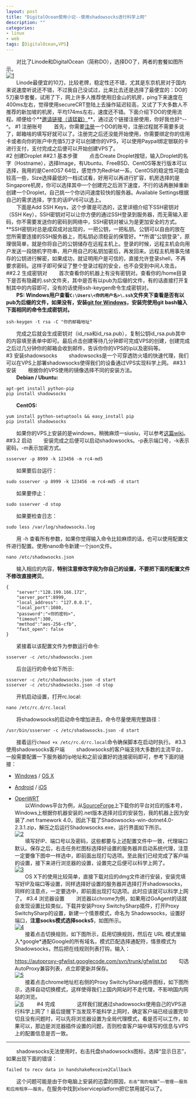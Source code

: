 ```yaml
---
layout: post
title: "DigitalOcean使用小记--使用shadowsocks进行科学上网"
description: ""
categories: 
- linux
- web
tags: [DigitalOcean,VPS]
---
```


　　对比了Linode和DigitalOcean（简称DO），选择DO了，两者的套餐如图所示。  
[![1](http://7fv9jl.com1.z0.glb.clouddn.com/2015-03-15-digitalocean-1.png-BlogPic)](http://7fv9jl.com1.z0.glb.clouddn.com/2015-03-15-digitalocean-1.png)   
　　Linode最便宜的10刀，比较老牌，稳定性还不错，尤其是东京机房对于国内来说速度听说还不错，不过我自己没试过，比来比去还是选择了最便宜的：DO的5刀豪华套餐，试用了下，网上许多人推荐使用旧金山的机房，ping下来速度在400ms左右，觉得使用secureCRT登陆上去操作延迟较高，又试了下大多数人不推荐的新加坡的机房，平均174ms左右，速度还不错。下面介绍下DO的使用流程。顺便给个**[邀请链接（请猛戳）](https://www.digitalocean.com/?refcode=12e726830dc4)**，通过这个链接注册使用，你好我也好^--^。
#1 注册账号
　　首先，你需要[注册](https://www.digitalocean.com/?refcode=12e726830dc4)一个DO的账号，注册过程就不需要多说了，邮箱啥的填写好就可以了。注册完之后还没能开始使用，你需要绑定你的信用卡或者向你的账户中充值5刀才可以创建你的VPS，可以使用Paypal绑定银联的卡进行支付，支付完成之后便可以开始创建VPS了。  
#2 创建Droplet
##2.1 基本步骤
　　点击Create Droplet按钮，输入Droplet的名字（Hostname），选择Image，有Ubuntu、FreeBSD、CentOS等发行版本可以选择，我用的是CentOS7 64位，感觉作为RedHat一系，CentOS的稳定性可能会较高一些，Size选择最低的一档试试看，好用可以再进行扩容，机房选择的是Singapore机房，你可以选择其中一个创建完之后测下速度，不行的话再删掉重新创建一个Droplet，自己挑一个你访问速度较快的服务器。Available Settings根据自己的需求选择，学生的话IPV6可以选上。  
　　下面是Add SSH Keys，这个步骤是可选的，这里详细介绍下SSH密钥对（SSH Key），SSH密钥对可以让你方便的通过SSH登录到服务器，而无需输入密码，你不需要发送你的密码到网络中，SSH密钥对被认为是更加安全的方式。**SSH密钥对总是成双成对出现的，一把公钥，一把私钥。公钥可以自由的放在您所需要连接的SSH服务器上，而私钥必须稳妥的保管好。**所谓"公钥登录"，原理很简单，就是你将自己的公钥储存在远程主机上。登录的时候，远程主机会向用户发送一段随机字符串，用户用自己的私钥加密后，再发回来。远程主机用事先储存的公钥进行解密，如果成功，就证明用户是可信的，直接允许登录shell，不再要求密码。这样子即可保证了整个登录过程的安全，也不会受到中间人攻击。
##2.2 生成密钥对
　　首次查看你的机器上有没有密钥对。查看你的/home目录下是否有隐藏的.ssh文件夹，其中是否有以pub为后缀的文件，有的话直接打开复制其中的内容即可，没有的话使用ssh-keygen命令生成密钥对。  
　　**PS: Windows用户查看`C:\Users\<你的用户名>\.ssh`文件夹下查看是否有以pub为后缀的文件，如果没有，安装[git for Windows](http://msysgit.github.io/)，安装完使用git bash输入下面相同的命令生成密钥对。**
  
    ssh-keygen -t rsa -C "你的邮箱地址"
　　完成之后就会生成密钥对（id_rsa和id_rsa.pub），复制公钥id_rsa.pub其中的内容填至表单中即可。最后点击创建等待几分钟即可完成VPS的创建，创建完成之后过几分钟你的邮箱会收到邮件，告诉你你的VPS的ip以及密码等。  
#3 安装shadowsocks
　　shadowsocks是一个可穿透防火墙的快速代理，我们可以在VPS上部署shadowsocks使得我们的设备通过VPS实现科学上网。
##3.1 安装
　　根据你的VPS使用的镜像选择不同的安装方法。  
　　**Debian / Ubuntu:**  

    apt-get install python-pip
    pip install shadowsocks
　　**CentOS:**  

    yum install python-setuptools && easy_install pip
    pip install shadowsocks
　　如果你的VPS上安装的是windows，稍微麻烦一siusiu，可以参考[这篇wiki](https://github.com/shadowsocks/shadowsocks/wiki/Install-Shadowsocks-Server-on-Windows)。
##3.2 启动
　　安装完成之后便可以启动shadowsocks。-p表示端口号，-k表示密码，-m表示加密方式。

    ssserver -p 8999 -k 123456 -m rc4-md5
　　如果要后台运行：

    sudo ssserver -p 8999 -k 123456 -m rc4-md5 -d start
　　如果要停止：

    sudo ssserver -d stop
　　如果要检查日志：

    sudo less /var/log/shadowsocks.log
　　用 -h 查看所有参数，如果你觉得输入命令比较麻烦的话，也可以使用配置文件进行配置。使用nano命令新建一个json文件。

    nano /etc/shadowsocks.json
　　输入相应的内容，**特别注意修改字段为你自己的设置，不要把下面的配置文件不修改直接拷贝**。

	{
    	"server":"128.199.166.172",
    	"server_port":8999,
    	"local_address": "127.0.0.1",
    	"local_port":1080,
    	"password":"<你的密码>",
    	"timeout":300,
    	"method":"aes-256-cfb",
    	"fast_open": false
	}
　　紧接着以该配置文件为参数运行命令:

    ssserver -c /etc/shadowsocks.json
　　后台运行的命令如下所示:

    ssserver -c /etc/shadowsocks.json -d start
    ssserver -c /etc/shadowsocks.json -d stop
　　开机启动设置，打开rc.local:  

	nano /etc/rc.d/rc.local
　　将shadowsocks的启动命令增加进去，命令尽量使用完整路径： 

	/usr/bin/ssserver -c /etc/shadowsocks.json -d start
　　接着运行`chmod +x /etc/rc.d/rc.local`命令确保脚本在启动时执行。
#3.3 使用shadowsocks客户端
　　shadowsocks的客户端支持大多数的主流平台，一般需要配置一下服务器的ip地址和之前设置好的连接密码即可，参考下面的链接：    
- [Windows](https://github.com/shadowsocks/shadowsocks-csharp) / [OS X](https://github.com/shadowsocks/shadowsocks-iOS/wiki/Shadowsocks-for-OSX-Help)  
- [Android](https://github.com/shadowsocks/shadowsocks-android) / [iOS](https://github.com/shadowsocks/shadowsocks-iOS/wiki/Help)  
- [OpenWRT](https://github.com/shadowsocks/openwrt-shadowsocks)  
　　以Windows平台为例，从[SourceForge](http://sourceforge.net/projects/shadowsocksgui/files/dist/)上下载你的平台对应的版本号，Windows上根据你机器安装的.net版本选择对应的安装包，我的机器上因为安装了.net framework 4.0，因此下载了Shadowsocks-win-dotnet4.0-2.3.1.zip，解压之后运行Shadowsocks.exe，运行界面如下所示。  
[![2](http://7fv9jl.com1.z0.glb.clouddn.com/2015-03-15-digitalocean-2.png-BlogPic)](http://7fv9jl.com1.z0.glb.clouddn.com/2015-03-15-digitalocean-2.png)  
　　填写好IP、端口号以及密码，这些都要与上述配置文件中一致，代理端口默认。保存之后，右击任务栏图标选择好设置的服务器并启动系统代理，注意一定要像下图中一样选中，即前面出现打勾选项。至此我们已经完成了客户端的设置，接下来进行浏览器的设置，设置完之后便可以科学上网了。  
[![3](http://7fv9jl.com1.z0.glb.clouddn.com/2015-03-15-digitalocean-3.png-BlogPic)](http://7fv9jl.com1.z0.glb.clouddn.com/2015-03-15-digitalocean-3.png)  
　　OS X下的使用比较简单，直接下载对应的dmg文件进行安装，安装完填写好IP及端口等设置，同样选择好设置的服务器并选择打开shadowsocks，同样的注意点，一定要选中，即前面出现打勾选项。此时应该就可以科学上网了。
#3.4 浏览器设置
　　浏览器以chrome为例，如果用过GoAgent的话就会发现设置比较类似，下载并安装Proxy SwitchySharp插件，打开Proxy SwitchySharp的设置，新建一个情景模式，命名为 Shadowsocks，设置好端口，**注意socks模式选择socks5**，如图所示。    
[![4](http://7fv9jl.com1.z0.glb.clouddn.com/2015-03-15-digitalocean-4.jpg-BlogPic)](http://7fv9jl.com1.z0.glb.clouddn.com/2015-03-15-digitalocean-4.jpg)  
　　接着点击切换规则，如下图所示，启用切换规则，然后在 URL 模式里输入\*google\*通配Google的所有域名，模式匹配选择通配符，情景模式为Shadowsocks，然后把在线规则列表打钩，输入：

    https://autoproxy-gfwlist.googlecode.com/svn/trunk/gfwlist.txt
　　勾选AutoProxy兼容列表，点立即更新并保存。  
[![5](http://7fv9jl.com1.z0.glb.clouddn.com/2015-03-15-digitalocean-5.jpg-BlogPic)](http://7fv9jl.com1.z0.glb.clouddn.com/2015-03-15-digitalocean-5.jpg)  
　　接着点击chrome地址栏右侧的Proxy SwitchySharp插件图标，如下图所示，选择自动切换模式，这样使得我们上国内网站时不走代理，不影响国内网站的浏览。  
[![6](http://7fv9jl.com1.z0.glb.clouddn.com/2015-03-15-digitalocean-6.png-BlogPic)](http://7fv9jl.com1.z0.glb.clouddn.com/2015-03-15-digitalocean-6.png)  　　
#4 完成　　
　　这样我们就通过shadowsocks使用自己的VPS进行科学上网了！最后提醒下当发现不能科学上网时，确定客户端已经设置完毕切且没有问题时，可以先将浏览器设置为全局代理模式，看是否可以工作，如果可以，那边是浏览器插件设置的问题，否则检查客户端中填写的信息与VPS上的配置信息是否一致。  

----------
　　shadowsocks无法使用时，右击托盘shadowsocks图标，选择“显示日志”，如果出现下面的错误：  

	failed to recv data in handshakeReceive2Callback
　　这个问题可能是由于你电脑上安装的迅雷的原因，`右击“我的电脑”——管理——服务和应用程序——服务`，在服务中找到xlserviceplatform把它禁用就可以了。  